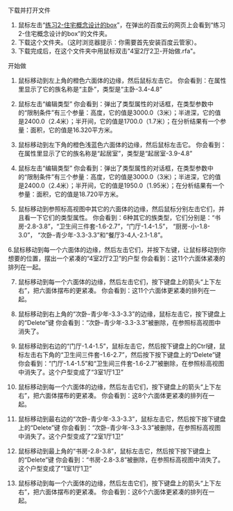 下载并打开文件

1. 鼠标左击“[练习2-住宅概念设计的box](http://pan.baidu.com/s/1pKchJpp)”，在弹出的百度云的网页上会看到“练习2-住宅概念设计的box”的文件夹。
2. 下载这个文件夹。（这时浏览器提示：你需要首先安装百度云管家）。
3. 下载完成后，在这个文件夹中用鼠标双击"4室2厅2卫-开始做.rfa"。

开始做

1. 鼠标移动到左上角的橙色六面体的边缘，然后鼠标左击它。
你会看到：在属性里显示了它的族名称是“主卧”，类型是“主卧-3.4-4.8”

2. 鼠标左击“编辑类型”
你会看到：弹出了类型属性的对话框，在类型参数中的“限制条件”有三个参量：高度，它的值是3000.0（3米）；半进深，它的值是2400.0（2.4米）；半开间，它的值是1700.0（1.7米）；在分析结果有一个参量：面积，它的值是16.320平方米。

3. 鼠标移动到左下角的橙色浅蓝色六面体的边缘，然后鼠标左击它。
你会看到：在属性里显示了它的族名称是“起居室”，类型是“起居室-3.9-4.8”

4. 鼠标左击“编辑类型”
你会看到：弹出了类型属性的对话框，在类型参数中的“限制条件”有三个参量：高度，它的值是3000.0（3米）；半进深，它的值是2400.0（2.4米）；半开间，它的值是1950.0（1.95米）；在分析结果有一个参量：面积，它的值是18.720平方米。

5. 鼠标移动到参照标高视图中其它的六面体的边缘，然后鼠标分别左击它们，并且看一下它们的类型属性。
你会看到：6种其它的族类型，它们分别是：“书房-2.8-3.8”，“卫生间三件套-1.6-2.7”，“门厅-1.4-1.5”， “厨房-小-1.8-3.0”， “次卧-青少年-3.3-3.3”和“餐厅3-4人-2.1-1.8”。

6.鼠标移动到每一个六面体的边缘，然后左击它们，并按下左键，让鼠标移动到你想要的位置，摆出一个紧凑的“4室2厅2卫”的户型
你会看到：这11个六面体紧凑的排列在一起。

7. 鼠标移动到每一个六面体的边缘，然后左击它们，按下键盘上的箭头“上下左右”，把六面体摆布的更紧凑。
你会看到：这11个六面体更紧凑的排列在一起。

8. 鼠标移动到右上角的“次卧-青少年-3.3-3.3”的边缘，鼠标左击它，按下键盘上的“Delete”键
你会看到：“次卧-青少年-3.3-3.3”被删除，在参照标高视图中消失了。

9. 鼠标移动到右边的“门厅-1.4-1.5”，鼠标左击它，然后按下键盘上的Ctrl键，鼠标左击右下角的“卫生间三件套-1.6-2.7”，然后按下按下键盘上的“Delete”键
你会看到：“门厅-1.4-1.5”和“卫生间三件套-1.6-2.7”被删除，在参照标高视图中消失了。这个户型变成了“3室1厅1卫”

10. 鼠标移动到每一个六面体的边缘，然后左击它们，按下键盘上的箭头“上下左右”，把六面体摆布的更紧凑。
你会看到：这8个六面体更紧凑的排列在一起。

11. 鼠标移动到最右边的“次卧-青少年-3.3-3.3”，鼠标左击它，然后按下按下键盘上的“Delete”键
你会看到：“次卧-青少年-3.3-3.3”被删除，在参照标高视图中消失了。这个户型变成了“2室1厅1卫”

11. 鼠标移动到最上角的“书房-2.8-3.8”，鼠标左击它，然后按下按下键盘上的“Delete”键
你会看到：“书房-2.8-3.8”被删除，在参照标高视图中消失了。这个户型变成了“1室1厅1卫”

12. 鼠标移动到每一个六面体的边缘，然后左击它们，按下键盘上的箭头“上下左右”，把六面体摆布的更紧凑。
你会看到：这6个六面体更紧凑的排列在一起。

